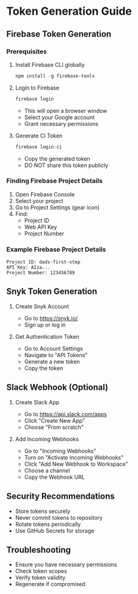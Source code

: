 # Token Generation Guide

## Firebase Token Generation

### Prerequisites
1. Install Firebase CLI globally
   ```powershell
   npm install -g firebase-tools
   ```

2. Login to Firebase
   ```powershell
   firebase login
   ```
   - This will open a browser window
   - Select your Google account
   - Grant necessary permissions

3. Generate CI Token
   ```powershell
   firebase login:ci
   ```
   - Copy the generated token
   - DO NOT share this token publicly

### Finding Firebase Project Details

1. Open Firebase Console
2. Select your project
3. Go to Project Settings (gear icon)
4. Find:
   - Project ID
   - Web API Key
   - Project Number

### Example Firebase Project Details
```
Project ID: dads-first-step
API Key: AIza...
Project Number: 123456789
```

## Snyk Token Generation

1. Create Snyk Account
   - Go to https://snyk.io/
   - Sign up or log in

2. Get Authentication Token
   - Go to Account Settings
   - Navigate to "API Tokens"
   - Generate a new token
   - Copy the token

## Slack Webhook (Optional)

1. Create Slack App
   - Go to https://api.slack.com/apps
   - Click "Create New App"
   - Choose "From scratch"

2. Add Incoming Webhooks
   - Go to "Incoming Webhooks"
   - Turn on "Activate Incoming Webhooks"
   - Click "Add New Webhook to Workspace"
   - Choose a channel
   - Copy the Webhook URL

## Security Recommendations

- Store tokens securely
- Never commit tokens to repository
- Rotate tokens periodically
- Use GitHub Secrets for storage

## Troubleshooting

- Ensure you have necessary permissions
- Check token scopes
- Verify token validity
- Regenerate if compromised
